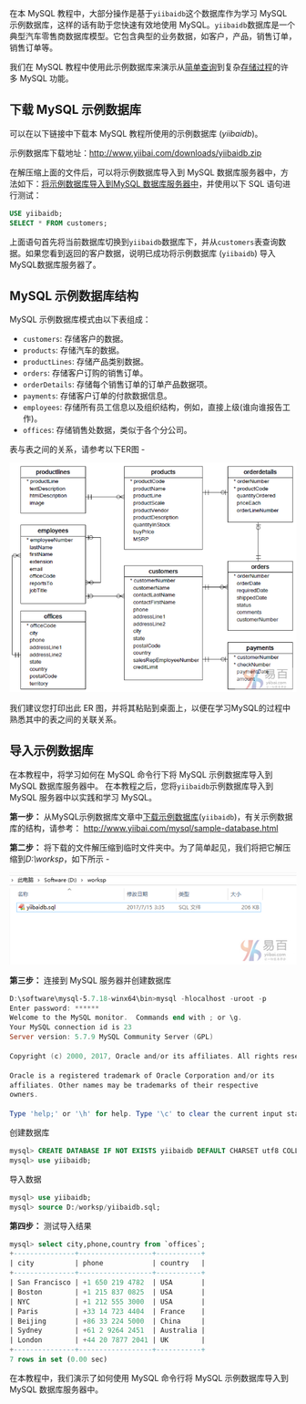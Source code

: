 在本 MySQL 教程中，大部分操作是基于`yiibaidb`这个数据库作为学习 MySQL 示例数据库，这样的话有助于您快速有效地使用 MySQL。`yiibaidb`数据库是一个典型汽车零售商数据库模型。它包含典型的业务数据，如客户，产品，销售订单，销售订单等。

我们在 MySQL 教程中使用此示例数据库来演示从[简单查询](http://www.yiibai.com/mysql/basic-mysql.html)到复杂[存储过程](http://www.yiibai.com/mysql/stored-procedure.html)的许多 MySQL 功能。

## 下载 MySQL 示例数据库

可以在以下链接中下载本 MySQL 教程所使用的示例数据库 (*yiibaidb*)。

示例数据库下载地址：<http://www.yiibai.com/downloads/yiibaidb.zip>

在解压缩上面的文件后，可以将示例数据库导入到 MySQL 数据库服务器中，方法如下：[将示例数据库导入到MySQL 数据库服务器中](http://www.yiibai.com/mysql/how-to-load-sample-database-into-mysql-database-server.html)，并使用以下 SQL 语句进行测试：

```sql
USE yiibaidb;
SELECT * FROM customers;
```

上面语句首先将当前数据库切换到`yiibaidb`数据库下，并从`customers`表查询数据。如果您看到返回的客户数据，说明已成功将示例数据库 (`yiibaidb`) 导入MySQL数据库服务器了。

## MySQL 示例数据库结构

MySQL 示例数据库模式由以下表组成：

- `customers`: 存储客户的数据。
- `products`: 存储汽车的数据。
- `productLines`: 存储产品类别数据。
- `orders`: 存储客户订购的销售订单。
- `orderDetails`: 存储每个销售订单的订单产品数据项。
- `payments`: 存储客户订单的付款数据信息。
- `employees`: 存储所有员工信息以及组织结构，例如，直接上级(谁向谁报告工作)。
- `offices`: 存储销售处数据，类似于各个分公司。

表与表之间的关系，请参考以下ER图 -

![img](../images/4.png)

我们建议您打印出此 ER 图，并将其粘贴到桌面上，以便在学习MySQL的过程中熟悉其中的表之间的关联关系。

## 导入示例数据库

在本教程中，将学习如何在 MySQL 命令行下将 MySQL 示例数据库导入到 MySQL 数据库服务器中。 在本教程之后，您将`yiibaidb`示例数据库导入到 MySQL 服务器中以实践和学习 MySQL。

**第一步：** 从MySQL示例数据库文章中[下载示例数据库](http://www.yiibai.com/downloads/yiibaidb.zip)(`yiibaidb`)，有关示例数据库的结构，请参考： <http://www.yiibai.com/mysql/sample-database.html>

**第二步：** 将下载的文件解压缩到临时文件夹中。为了简单起见，我们将把它解压缩到*D:\worksp*，如下所示 -

![img](../images/5.png)

**第三步：** 连接到 MySQL 服务器并创建数据库

```powershell
D:\software\mysql-5.7.18-winx64\bin>mysql -hlocalhost -uroot -p
Enter password: ******
Welcome to the MySQL monitor.  Commands end with ; or \g.
Your MySQL connection id is 23
Server version: 5.7.9 MySQL Community Server (GPL)

Copyright (c) 2000, 2017, Oracle and/or its affiliates. All rights reserved.

Oracle is a registered trademark of Oracle Corporation and/or its
affiliates. Other names may be trademarks of their respective
owners.

Type 'help;' or '\h' for help. Type '\c' to clear the current input statement.
```

创建数据库

```sql
mysql> CREATE DATABASE IF NOT EXISTS yiibaidb DEFAULT CHARSET utf8 COLLATE utf8_general_ci;
mysql> use yiibaidb;
```

导入数据

```sql
mysql> use yiibaidb;
mysql> source D:/worksp/yiibaidb.sql;
```

**第四步：** 测试导入结果

```sql
mysql> select city,phone,country from `offices`;
+---------------+------------------+-----------+
| city          | phone            | country   |
+---------------+------------------+-----------+
| San Francisco | +1 650 219 4782  | USA       |
| Boston        | +1 215 837 0825  | USA       |
| NYC           | +1 212 555 3000  | USA       |
| Paris         | +33 14 723 4404  | France    |
| Beijing       | +86 33 224 5000  | China     |
| Sydney        | +61 2 9264 2451  | Australia |
| London        | +44 20 7877 2041 | UK        |
+---------------+------------------+-----------+
7 rows in set (0.00 sec)
```

在本教程中，我们演示了如何使用 MySQL 命令行将 MySQL 示例数据库导入到 MySQL 数据库服务器中。